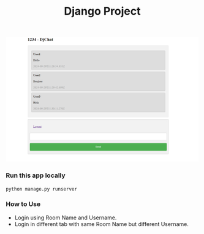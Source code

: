 <h1 align="center">Django Project</h1>
<br>

![Demo app](./static/Demo.png)

### Run this app locally

```shell
python manage.py runserver
```

### How to Use

- Login using Room Name and Username.
- Login in different tab with same Room Name but different Username.